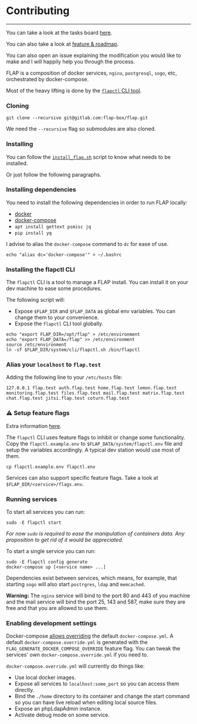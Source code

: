 # Contributing

---

You can take a look at the tasks board [here](https://gitlab.com/groups/flap-box/-/boards).

You can also take a look at [feature & roadmap](https://gitlab.com/flap-box/flap/-/blob/master/FEATURES.md).

You can also open an issue explaining the modification you would like to make and I will happily help you through the process.

FLAP is a composition of docker services, `nginx`, `postgresql`, `sogo`, etc, orchestrated by docker-compose.

Most of the heavy lifting is done by the [`flapctl` CLI tool](https://gitlab.com/flap-box/flap/-/tree/master/system/cli).

### Cloning

`git clone --recursive git@gitlab.com:flap-box/flap.git`

We need the `--recursive` flag so submodules are also cloned.

### Installing

You can follow the [`install_flap.sh`](https://gitlab.com/flap-box/flap/-/blob/master/system/img_build/userpatches/overlay/install_flap.sh) script to know what needs to be installed.

Or just follow the following paragraphs.

### Installing dependencies

You need to install the following dependencies in order to run FLAP locally:

-   [docker](https://docs.docker.com/install)
-   [docker-compose](https://docs.docker.com/compose/install)
-   `apt install gettext psmisc jq`
-   `pip install yq`

I advise to alias the `docker-compose` command to `dc` for ease of use.

```shell
echo "alias dc='docker-compose'" > ~/.bashrc
```

### Installing the flapctl CLI

The `flapctl` CLI is a tool to manage a FLAP install. You can install it on your dev machine to ease some procedures.

The following script will:

-   Expose `$FLAP_DIR` and `$FLAP_DATA` as global env variables. You can change them to your convenience.
-   Expose the `flapctl` CLI tool globally.

```shell
echo "export FLAP_DIR=/opt/flap" > /etc/environment
echo "export FLAP_DATA=/flap" >> /etc/environment
source /etc/environment
ln -sf $FLAP_DIR/system/cli/flapctl.sh /bin/flapctl
```

### Alias your `localhost` to `flap.test`

Adding the following line to your `/etc/hosts` file:

`127.0.0.1 flap.test auth.flap.test home.flap.test lemon.flap.test monitoring.flap.test files.flap.test mail.flap.test matrix.flap.test chat.flap.test jitsi.flap.test coturn.flap.test`

### ⚠ Setup feature flags

Extra information [here](https://gitlab.com/flap-box/flap/-/blob/master/system/docs/storage.md).

The `flapctl` CLI uses feature flags to inhibit or change some functionality. Copy the `flapctl.example.env` to `$FLAP_DATA/system/flapctl.env` file and setup the variables accordingly. A typical dev station would use most of them.

```shell
cp flapctl.example.env flapctl.env
```

Services can also support specific feature flags. Take a look at `$FLAP_DIR/<service>/flags.env`.

### Running services

To start all services you can run:

```shell
sudo -E flapctl start
```

_For now `sudo` is required to ease the manipulation of containers data. Any proposition to get rid of it would be appreciated._

To start a single service you can run:

```shell
sudo -E flapctl config generate
docker-compose up [<service name> ...]
```

Dependencies exist between services, which means, for example, that starting `sogo` will also start `postrgres`, `ldap` and `memcached`.

**Warning:** The `nginx` service will bind to the port 80 and 443 of you machine and the mail service will bind the port 25, 143 and 587, make sure they are free and that you are allowed to use them.

### Enabling development settings

Docker-compose [allows overriding](https://docs.docker.com/compose/extends/) the default `docker-compose.yml`. A default `docker-compose.override.yml` is generated with the `FLAG_GENERATE_DOCKER_COMPOSE_OVERRIDE` feature flag. You can tweak the services' own `docker-compose.override.yml` if you need to.

`docker-compose.override.yml` will currently do things like:

-   Use local docker images.
-   Expose all services to `localhost:some_port` so you can access them directly.
-   Bind the `./home` directory to its container and change the start command so you can have live reload when editing local source files.
-   Expose an phpLdapAdmin instance.
-   Activate debug mode on some service.
